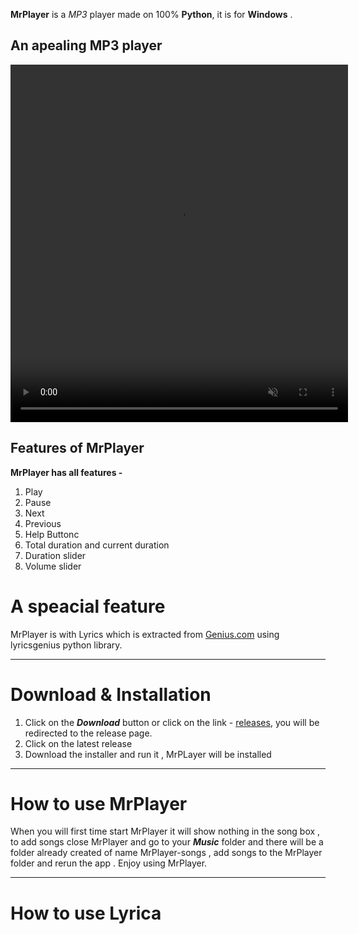 

**MrPlayer** is a _MP3_ player made on 100% **Python**, it is for **Windows** .

An apealing MP3 player
---
<video controls autoplay muted width="540" height="572" ><source src="main.mp4" type="video/mp4"></video>

## Features of MrPlayer

**MrPlayer has all features -**

1. Play
2. Pause
3. Next
4. Previous
5. Help Buttonc
6. Total duration and current duration
7. Duration slider
8. Volume slider

# A speacial feature

MrPlayer is with Lyrics which is extracted from [Genius.com](https://Genius.com) using lyricsgenius python library.

---
# Download & Installation
1. Click on the **_Download_** button or click on the link - [releases](https://www.github.com/AkshatChauhan18/Mrplayer/releases), you will be redirected to the release page.
2. Click on the latest release
3. Download the installer and run it , MrPLayer will be installed 

---
# How to use MrPlayer

When you will first time start MrPlayer it will show nothing in the song box ,
to add songs close MrPlayer and go to your ***Music*** folder
and there will be a folder already created of name MrPlayer-songs , add songs
to the MrPlayer folder and rerun the app . Enjoy using MrPlayer. 

---
# How to use Lyrica